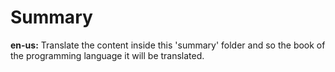 # Summary

**en-us:** Translate the content inside this 'summary' folder and so the book of the programming language it will be translated.
